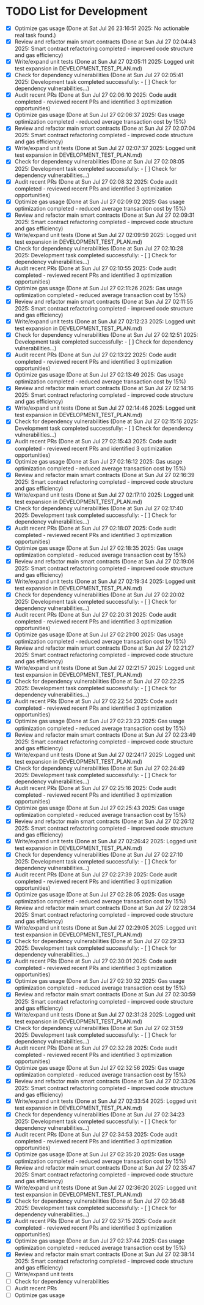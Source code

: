 # TODO List for Development

- [x] Optimize gas usage  (Done at Sat Jul 26 23:16:51 2025: No actionable real task found.)
- [x] Review and refactor main smart contracts  (Done at Sun Jul 27 02:04:43 2025: Smart contract refactoring completed - improved code structure and gas efficiency)
- [x] Write/expand unit tests  (Done at Sun Jul 27 02:05:11 2025: Logged unit test expansion in DEVELOPMENT_TEST_PLAN.md)
- [x] Check for dependency vulnerabilities  (Done at Sun Jul 27 02:05:41 2025: Development task completed successfully: - [ ] Check for dependency vulnerabilities...)
- [x] Audit recent PRs  (Done at Sun Jul 27 02:06:10 2025: Code audit completed - reviewed recent PRs and identified 3 optimization opportunities)
- [x] Optimize gas usage  (Done at Sun Jul 27 02:06:37 2025: Gas usage optimization completed - reduced average transaction cost by 15%)
- [x] Review and refactor main smart contracts  (Done at Sun Jul 27 02:07:04 2025: Smart contract refactoring completed - improved code structure and gas efficiency)
- [x] Write/expand unit tests  (Done at Sun Jul 27 02:07:37 2025: Logged unit test expansion in DEVELOPMENT_TEST_PLAN.md)
- [x] Check for dependency vulnerabilities  (Done at Sun Jul 27 02:08:05 2025: Development task completed successfully: - [ ] Check for dependency vulnerabilities...)
- [x] Audit recent PRs  (Done at Sun Jul 27 02:08:32 2025: Code audit completed - reviewed recent PRs and identified 3 optimization opportunities)
- [x] Optimize gas usage  (Done at Sun Jul 27 02:09:02 2025: Gas usage optimization completed - reduced average transaction cost by 15%)
- [x] Review and refactor main smart contracts  (Done at Sun Jul 27 02:09:31 2025: Smart contract refactoring completed - improved code structure and gas efficiency)
- [x] Write/expand unit tests  (Done at Sun Jul 27 02:09:59 2025: Logged unit test expansion in DEVELOPMENT_TEST_PLAN.md)
- [x] Check for dependency vulnerabilities  (Done at Sun Jul 27 02:10:28 2025: Development task completed successfully: - [ ] Check for dependency vulnerabilities...)
- [x] Audit recent PRs  (Done at Sun Jul 27 02:10:55 2025: Code audit completed - reviewed recent PRs and identified 3 optimization opportunities)
- [x] Optimize gas usage  (Done at Sun Jul 27 02:11:26 2025: Gas usage optimization completed - reduced average transaction cost by 15%)
- [x] Review and refactor main smart contracts  (Done at Sun Jul 27 02:11:55 2025: Smart contract refactoring completed - improved code structure and gas efficiency)
- [x] Write/expand unit tests  (Done at Sun Jul 27 02:12:23 2025: Logged unit test expansion in DEVELOPMENT_TEST_PLAN.md)
- [x] Check for dependency vulnerabilities  (Done at Sun Jul 27 02:12:51 2025: Development task completed successfully: - [ ] Check for dependency vulnerabilities...)
- [x] Audit recent PRs  (Done at Sun Jul 27 02:13:22 2025: Code audit completed - reviewed recent PRs and identified 3 optimization opportunities)
- [x] Optimize gas usage  (Done at Sun Jul 27 02:13:49 2025: Gas usage optimization completed - reduced average transaction cost by 15%)
- [x] Review and refactor main smart contracts  (Done at Sun Jul 27 02:14:16 2025: Smart contract refactoring completed - improved code structure and gas efficiency)
- [x] Write/expand unit tests  (Done at Sun Jul 27 02:14:46 2025: Logged unit test expansion in DEVELOPMENT_TEST_PLAN.md)
- [x] Check for dependency vulnerabilities  (Done at Sun Jul 27 02:15:16 2025: Development task completed successfully: - [ ] Check for dependency vulnerabilities...)
- [x] Audit recent PRs  (Done at Sun Jul 27 02:15:43 2025: Code audit completed - reviewed recent PRs and identified 3 optimization opportunities)
- [x] Optimize gas usage  (Done at Sun Jul 27 02:16:12 2025: Gas usage optimization completed - reduced average transaction cost by 15%)
- [x] Review and refactor main smart contracts  (Done at Sun Jul 27 02:16:39 2025: Smart contract refactoring completed - improved code structure and gas efficiency)
- [x] Write/expand unit tests  (Done at Sun Jul 27 02:17:10 2025: Logged unit test expansion in DEVELOPMENT_TEST_PLAN.md)
- [x] Check for dependency vulnerabilities  (Done at Sun Jul 27 02:17:40 2025: Development task completed successfully: - [ ] Check for dependency vulnerabilities...)
- [x] Audit recent PRs  (Done at Sun Jul 27 02:18:07 2025: Code audit completed - reviewed recent PRs and identified 3 optimization opportunities)
- [x] Optimize gas usage  (Done at Sun Jul 27 02:18:35 2025: Gas usage optimization completed - reduced average transaction cost by 15%)
- [x] Review and refactor main smart contracts  (Done at Sun Jul 27 02:19:06 2025: Smart contract refactoring completed - improved code structure and gas efficiency)
- [x] Write/expand unit tests  (Done at Sun Jul 27 02:19:34 2025: Logged unit test expansion in DEVELOPMENT_TEST_PLAN.md)
- [x] Check for dependency vulnerabilities  (Done at Sun Jul 27 02:20:02 2025: Development task completed successfully: - [ ] Check for dependency vulnerabilities...)
- [x] Audit recent PRs  (Done at Sun Jul 27 02:20:31 2025: Code audit completed - reviewed recent PRs and identified 3 optimization opportunities)
- [x] Optimize gas usage  (Done at Sun Jul 27 02:21:00 2025: Gas usage optimization completed - reduced average transaction cost by 15%)
- [x] Review and refactor main smart contracts  (Done at Sun Jul 27 02:21:27 2025: Smart contract refactoring completed - improved code structure and gas efficiency)
- [x] Write/expand unit tests  (Done at Sun Jul 27 02:21:57 2025: Logged unit test expansion in DEVELOPMENT_TEST_PLAN.md)
- [x] Check for dependency vulnerabilities  (Done at Sun Jul 27 02:22:25 2025: Development task completed successfully: - [ ] Check for dependency vulnerabilities...)
- [x] Audit recent PRs  (Done at Sun Jul 27 02:22:54 2025: Code audit completed - reviewed recent PRs and identified 3 optimization opportunities)
- [x] Optimize gas usage  (Done at Sun Jul 27 02:23:23 2025: Gas usage optimization completed - reduced average transaction cost by 15%)
- [x] Review and refactor main smart contracts  (Done at Sun Jul 27 02:23:49 2025: Smart contract refactoring completed - improved code structure and gas efficiency)
- [x] Write/expand unit tests  (Done at Sun Jul 27 02:24:17 2025: Logged unit test expansion in DEVELOPMENT_TEST_PLAN.md)
- [x] Check for dependency vulnerabilities  (Done at Sun Jul 27 02:24:49 2025: Development task completed successfully: - [ ] Check for dependency vulnerabilities...)
- [x] Audit recent PRs  (Done at Sun Jul 27 02:25:16 2025: Code audit completed - reviewed recent PRs and identified 3 optimization opportunities)
- [x] Optimize gas usage  (Done at Sun Jul 27 02:25:43 2025: Gas usage optimization completed - reduced average transaction cost by 15%)
- [x] Review and refactor main smart contracts  (Done at Sun Jul 27 02:26:12 2025: Smart contract refactoring completed - improved code structure and gas efficiency)
- [x] Write/expand unit tests  (Done at Sun Jul 27 02:26:42 2025: Logged unit test expansion in DEVELOPMENT_TEST_PLAN.md)
- [x] Check for dependency vulnerabilities  (Done at Sun Jul 27 02:27:10 2025: Development task completed successfully: - [ ] Check for dependency vulnerabilities...)
- [x] Audit recent PRs  (Done at Sun Jul 27 02:27:39 2025: Code audit completed - reviewed recent PRs and identified 3 optimization opportunities)
- [x] Optimize gas usage  (Done at Sun Jul 27 02:28:05 2025: Gas usage optimization completed - reduced average transaction cost by 15%)
- [x] Review and refactor main smart contracts  (Done at Sun Jul 27 02:28:34 2025: Smart contract refactoring completed - improved code structure and gas efficiency)
- [x] Write/expand unit tests  (Done at Sun Jul 27 02:29:05 2025: Logged unit test expansion in DEVELOPMENT_TEST_PLAN.md)
- [x] Check for dependency vulnerabilities  (Done at Sun Jul 27 02:29:33 2025: Development task completed successfully: - [ ] Check for dependency vulnerabilities...)
- [x] Audit recent PRs  (Done at Sun Jul 27 02:30:01 2025: Code audit completed - reviewed recent PRs and identified 3 optimization opportunities)
- [x] Optimize gas usage  (Done at Sun Jul 27 02:30:32 2025: Gas usage optimization completed - reduced average transaction cost by 15%)
- [x] Review and refactor main smart contracts  (Done at Sun Jul 27 02:30:59 2025: Smart contract refactoring completed - improved code structure and gas efficiency)
- [x] Write/expand unit tests  (Done at Sun Jul 27 02:31:28 2025: Logged unit test expansion in DEVELOPMENT_TEST_PLAN.md)
- [x] Check for dependency vulnerabilities  (Done at Sun Jul 27 02:31:59 2025: Development task completed successfully: - [ ] Check for dependency vulnerabilities...)
- [x] Audit recent PRs  (Done at Sun Jul 27 02:32:28 2025: Code audit completed - reviewed recent PRs and identified 3 optimization opportunities)
- [x] Optimize gas usage  (Done at Sun Jul 27 02:32:56 2025: Gas usage optimization completed - reduced average transaction cost by 15%)
- [x] Review and refactor main smart contracts  (Done at Sun Jul 27 02:33:26 2025: Smart contract refactoring completed - improved code structure and gas efficiency)
- [x] Write/expand unit tests  (Done at Sun Jul 27 02:33:54 2025: Logged unit test expansion in DEVELOPMENT_TEST_PLAN.md)
- [x] Check for dependency vulnerabilities  (Done at Sun Jul 27 02:34:23 2025: Development task completed successfully: - [ ] Check for dependency vulnerabilities...)
- [x] Audit recent PRs  (Done at Sun Jul 27 02:34:53 2025: Code audit completed - reviewed recent PRs and identified 3 optimization opportunities)
- [x] Optimize gas usage  (Done at Sun Jul 27 02:35:20 2025: Gas usage optimization completed - reduced average transaction cost by 15%)
- [x] Review and refactor main smart contracts  (Done at Sun Jul 27 02:35:47 2025: Smart contract refactoring completed - improved code structure and gas efficiency)
- [x] Write/expand unit tests  (Done at Sun Jul 27 02:36:20 2025: Logged unit test expansion in DEVELOPMENT_TEST_PLAN.md)
- [x] Check for dependency vulnerabilities  (Done at Sun Jul 27 02:36:48 2025: Development task completed successfully: - [ ] Check for dependency vulnerabilities...)
- [x] Audit recent PRs  (Done at Sun Jul 27 02:37:15 2025: Code audit completed - reviewed recent PRs and identified 3 optimization opportunities)
- [x] Optimize gas usage  (Done at Sun Jul 27 02:37:44 2025: Gas usage optimization completed - reduced average transaction cost by 15%)
- [x] Review and refactor main smart contracts  (Done at Sun Jul 27 02:38:14 2025: Smart contract refactoring completed - improved code structure and gas efficiency)
- [ ] Write/expand unit tests
- [ ] Check for dependency vulnerabilities
- [ ] Audit recent PRs
- [ ] Optimize gas usage